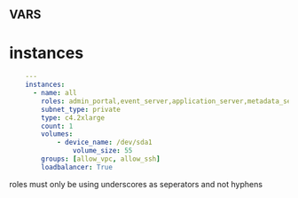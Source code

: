 ## VARS

# instances
```yaml
    ---
    instances:
      - name: all
        roles: admin_portal,event_server,application_server,metadata_service
        subnet_type: private
        type: c4.2xlarge
        count: 1
        volumes:
            - device_name: /dev/sda1
                volume_size: 55
        groups: [allow_vpc, allow_ssh]
        loadbalancer: True
```
roles must only be using underscores as seperators and not hyphens